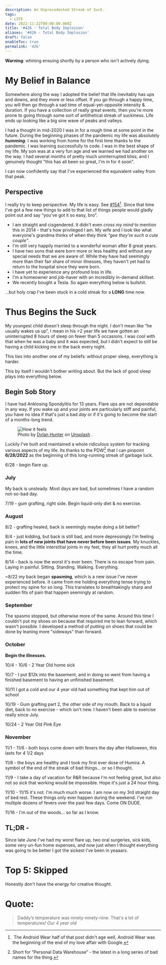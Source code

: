 ```yaml
---
description: An Unprecedented Streak of Suck.
tags:
  - LIFE
date: 2022-11-22T00:00:00.000Z
title: '#426 - Total Body Implosion'
aliases: '#426 - Total Body Implosion'
draft: false
enableToc: true
permalink: '426'
---
```


**Warning**: whining ensuing shortly by a person who isn't actively dying. 

# My Belief in Balance

Somewhere along the way I adopted the belief that life inevitably has ups and downs, and they more or less offset. If you go through a happy time, you will then go through a sad time of equal-yet-opposite intensity & duration. If you have a collection of really great events, then you're more prone to going through some sort of antithetical streak of suckiness. Life ends up looking like a big sine wave of peaks and valleys.

I had a thought in mid-2020 I was in for a rough time at some point in the future. During the beginning phases of the pandemic my life was absolutely ***humming***. I was working from home for the first time thanks to the pandemic. I was learning successfully to code. I was in the best shape of my life. My son was at a very fun age and we learned we had another on the way. I had several months of pretty much uninterrupted bliss; and I genuinely thought "this has all been so great, I'm in for it soon".

I can now confidently say that I've experienced the equivalent valley from that peak. 

## Perspective

I really try to keep perspective. My life is easy. See [#154](http://aarongilly.com/154)[^1]. Since that time I've got a few new things to add to that list of things people would gladly point out and say “you've got it so easy, bro”.

- I am straight and cisgendered. It didn't even _cross my mind_ to mention this in 2014 - that's how privileged I am.  My wife and I look like what everyone's grandma thinks of when they think _“gee they're such a cute couple”_.
- I'm still very happily married to a wonderful woman after 8 great years.
- I have two sons that were born more or less healthy and without any special needs that we are aware of. While they have had seemingly more than their fair share of minor illnesses, they haven't yet had to return to the hospital since they were born.
- I have yet to experience any profound loss in life.
- I'm a homeowner and job-haver with an incredibly in-demand skillset.
- We recently bought a Tesla. So again everything below is bullshit.

...but holy crap I've been stuck in a cold streak for a **LONG** time now.

# Thus Begins the Suck

My youngest child doesn't sleep through the night. I don't mean like “he usually wakes us up”, I mean in his >2 year life we have gotten an uninterrupted 8 hours of sleep on fewer than 5 occasions. I was cool with that when he was a baby and it was expected, but I didn't expect to still be having a child kicking me in the back every night. 

This ties into another one of my beliefs: without proper sleep, everything is harder.

This by itself I wouldn't bother writing about. But the lack of good sleep plays into everything below. 

## Begin Sob Story

I have had Anklosing Spondylitis for 13 years. Flare ups are not dependable in any way. If you wake up and your joints are particularly stiff and painful, you have no idea if that's just a bad _day_ or if it's going to become the start of a months-long trend. 

<figure class="align-center">
  <img src="https://lh3.googleusercontent.com/pw/AL9nZEW7iFSQhA5lMH-18zc0_J-fD1bE_m1RZZeuLlgOqvAeE-bU9mt0MyfpbgQce0KQ2U0ntTnr3Iy9OpjtI-SzkMA2fvqKWSJtLKYtu7xC9Off5kjRm03C7aXoiThCAQnmzhMktLdYcjbeUjl8D5PZJlzjug=w600" alt="How it feels">
  <figcaption>Photo by <a href="https://unsplash.com/@dylhunter?utm_source=unsplash&utm_medium=referral&utm_content=creditCopyText">Dylan Hunter</a> on <a href="https://unsplash.com/s/photos/tin-man?utm_source=unsplash&utm_medium=referral&utm_content=creditCopyText">Unsplash</a>
  .</figcaption>
</figure>

Luckily I've built and maintained a whole ridiculous system for tracking various aspects of my life. Its thanks to the PDW[^2] that I can pinpoint **6/28/2022** as the beginning of this long-running streak of garbage luck. 

6/28 - begin flare up.

### July

My back is unsteady. Most days are bad, but sometimes I have a random not-so-bad day.

7/19 - gum grafting, right side. Begin liquid-only diet & no exercise.

### August

8/2 - grafting healed, back is seemingly maybe doing a bit better?

8/4 - just kidding, but back is still bad, and more depressingly I'm feeling pain in **lots of new joints that have never before been issues**. My knuckles, knees, and the little interstitial joints in my feet, they all hurt pretty much all the time.

8/14 - back is now the worst it's ever been. There is no escape from pain. Laying in painful. Sitting. Standing. Walking. Everything.

~8/22 my back began **spasming**, which is a new issue I've never experienced before. It came from me holding everything tense trying to protect my spine for so long. This translates to breathtakingly sharp and sudden fits of pain that happen seemingly at random.

### September

The spasms stopped, but otherwise more of the same. Around this time I couldn't put my shoes on because that required me to lean forward, which wasn't possible. I developed a method of putting on shoes that could be done by leaning more "sideways" than forward.

### October

**Begin the illnesses.**

10/4 - 10/6 - 2 Year Old home sick 

10/7 - I put $12k into the basement, and in doing so went from having a finished basement to having an unfinished basement.

10/11 I got a cold and our 4 year old had something that kept him out of school

10/19 - Gum grafting part 2, the other side of my mouth. Back to a liquid diet, back to no exercise - which isn't new. I haven't been able to exercise really since July.

10/24 - 2 Year Old Pink Eye

### November

11/1 - 11/6 - both boys come down with fevers the day after Halloween, this lasts for 4 1/2 days

11/8 - the boys are healthy and I took my first ever dose of Humira. A symbol of the end of the streak of bad things… or so I thought.

11/9 - I take a day of vacation for R&R because I'm not feeling great, but also not so sick that working would be impossible. Hope it's just a 24 hour thing.

11/10 - 11/15 it's not. I'm much much worse. I am now on my 3rd straight day of bed rest. These things only ever happen during the weekend. I've run multiple dozens of fevers over the past few days. Come ON DUDE.

11/16 - I'm out of the woods... so far as I know.

## TL;DR -

Since late June I've had my worst flare up, two oral surgeries, sick kids, some very un-fun home expenses, and now just when I thought everything was going to be better I got the sickest I've been in yeaaars. 



# Top 5: Skipped

Honestly don't have the energy for creative thought.



# **Quote:**



> Daddy’s temperature was ninety-ninety-nine. That's a lot of temperatures!
<cite>Our 4 year old</cite>

[^1]: The Android Wear half of that post didn't age well, Android Wear was the beginning of the end of my love affair with Google.
  
[^2]: Short for “Personal Data Warehouse” - the latest in a long series of bad names for the thing.

